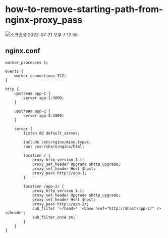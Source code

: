 # how-to-remove-starting-path-from-nginx-proxy_pass

![스크린샷 2022-07-21 오후 7 12 55](https://user-images.githubusercontent.com/93635070/180189924-1e21693b-0500-4e5a-8aef-0634f173cd8b.png)

## nginx.conf

```
worker_processes 1;

events {
    worker_connections 512;
}

http {
    upstream app-1 {
        server app-1:3000;
    }

    upstream app-2 {
        server app-2:3000;
    }

    server {
        listen 80 default_server;

        include /etc/nginx/mime.types;
        root /usr/share/nginx/html;

        location / {
            proxy_http_version 1.1;
            proxy_set_header Upgrade $http_upgrade;
            proxy_set_header Host $host;
            proxy_pass http://app-1;
        }

        location /app-2/ {
            proxy_http_version 1.1;
            proxy_set_header Upgrade $http_upgrade;
            proxy_set_header Host $host;
            proxy_pass http://app-2/;
            sub_filter '</head>' '<base href="http://$host/app-2/" /></head>';
            sub_filter_once on;
        }
    }
}
```
